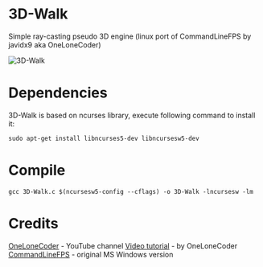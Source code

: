 # 3D-Walk
Simple ray-casting pseudo 3D engine (linux port of CommandLineFPS by javidx9 aka OneLoneCoder)

![3D-Walk](https://github.com/maksimKorzh/3D-Walk/blob/master/3D-Walk.gif)

# Dependencies

  3D-Walk is based on ncurses library, execute following command to install it:
    
    sudo apt-get install libncurses5-dev libncursesw5-dev

# Compile

    gcc 3D-Walk.c $(ncursesw5-config --cflags) -o 3D-Walk -lncursesw -lm

# Credits

[OneLoneCoder](https://www.youtube.com/channel/UC-yuWVUplUJZvieEligKBkA)            -    YouTube channel
[Video tutorial](https://www.youtube.com/watch?v=xW8skO7MFYw)                       -    by OneLoneCoder
[CommandLineFPS](https://github.com/maksimKorzh/3D-Walk/blob/master/3D-Walk.gif)    -    original MS Windows version
